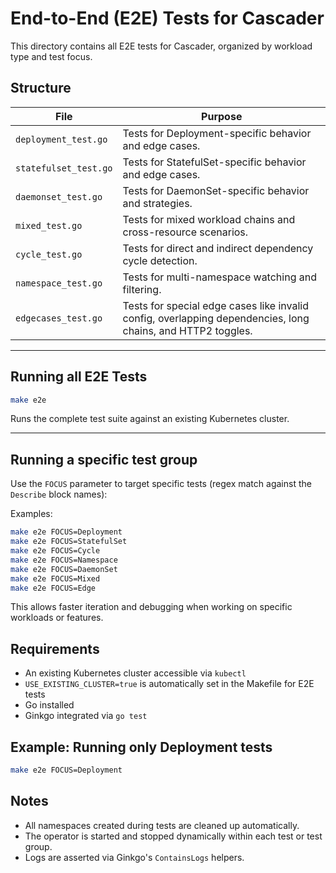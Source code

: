 # End-to-End (E2E) Tests for Cascader

This directory contains all E2E tests for Cascader, organized by workload type and test focus.

## Structure

| File                  | Purpose                                                                                                     |
| --------------------- | ----------------------------------------------------------------------------------------------------------- |
| `deployment_test.go`  | Tests for Deployment-specific behavior and edge cases.                                                      |
| `statefulset_test.go` | Tests for StatefulSet-specific behavior and edge cases.                                                     |
| `daemonset_test.go`   | Tests for DaemonSet-specific behavior and strategies.                                                       |
| `mixed_test.go`       | Tests for mixed workload chains and cross-resource scenarios.                                               |
| `cycle_test.go`       | Tests for direct and indirect dependency cycle detection.                                                   |
| `namespace_test.go`   | Tests for multi-namespace watching and filtering.                                                           |
| `edgecases_test.go`   | Tests for special edge cases like invalid config, overlapping dependencies, long chains, and HTTP2 toggles. |

---

## Running all E2E Tests

```bash
make e2e
```

Runs the complete test suite against an existing Kubernetes cluster.

---

## Running a specific test group

Use the `FOCUS` parameter to target specific tests (regex match against the `Describe` block names):

Examples:

```bash
make e2e FOCUS=Deployment
make e2e FOCUS=StatefulSet
make e2e FOCUS=Cycle
make e2e FOCUS=Namespace
make e2e FOCUS=DaemonSet
make e2e FOCUS=Mixed
make e2e FOCUS=Edge
```

This allows faster iteration and debugging when working on specific workloads or features.

## Requirements

- An existing Kubernetes cluster accessible via `kubectl`
- `USE_EXISTING_CLUSTER=true` is automatically set in the Makefile for E2E tests
- Go installed
- Ginkgo integrated via `go test`

## Example: Running only Deployment tests

```bash
make e2e FOCUS=Deployment
```

## Notes

- All namespaces created during tests are cleaned up automatically.
- The operator is started and stopped dynamically within each test or test group.
- Logs are asserted via Ginkgo's `ContainsLogs` helpers.
